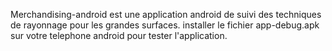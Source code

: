 Merchandising-android est une application android de suivi des techniques de rayonnage pour les grandes surfaces.
installer le fichier app-debug.apk sur votre telephone android pour tester l'application.
